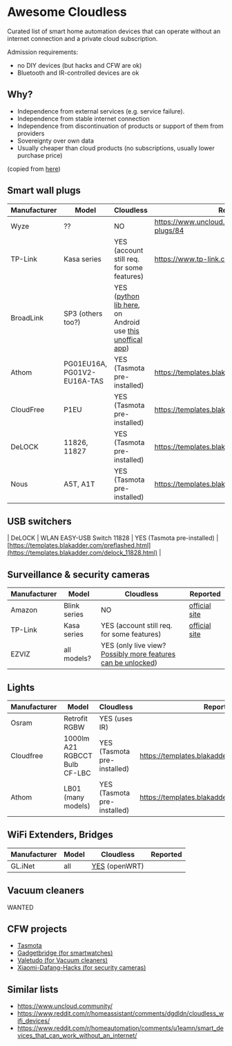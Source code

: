 # Awesome Cloudless

Curated list of smart home automation devices that can operate without an internet connection and a private cloud subscription.

Admission requirements:

 - no DIY devices (but hacks and CFW are ok)
 - Bluetooth and IR-controlled devices are ok

## Why?

>>>>>
 - Independence from external services (e.g. service failure).
 - Independence from stable internet connection
 - Independence from discontinuation of products or support of them from providers
 - Sovereignty over own data
 - Usually cheaper than cloud products (no subscriptions, usually lower purchase price)

(copied from [here](https://nocloud.info/en/home/))

## Smart wall plugs

| Manufacturer | Model    | Cloudless     | Reported  |
| ------------ | -------- | ------------- | ----------|
| Wyze         | ??       | NO            | https://www.uncloud.community/t/wyze-smart-plugs/84 |
| TP-Link      | Kasa series | YES (account still req. for some features)        | https://www.tp-link.com/us/support/faq/2707/ |
| BroadLink    | SP3 (others too?) | YES ([python lib here](https://github.com/mjg59/python-broadlink), on Android use [this unoffical app](https://play.google.com/store/apps/details?id=ua.com.lavi.broadlinkclient))
| Athom        | PG01EU16A, PG01V2-EU16A-TAS | YES (Tasmota pre-installed) | https://templates.blakadder.com/preflashed.html |
| CloudFree    | P1EU | YES (Tasmota pre-installed) | https://templates.blakadder.com/preflashed.html |
| DeLOCK    | 11826, 11827 | YES (Tasmota pre-installed) | https://templates.blakadder.com/preflashed.html |
| Nous    | A5T, A1T | YES (Tasmota pre-installed) | https://templates.blakadder.com/preflashed.html |

## USB switchers

| DeLOCK    | WLAN EASY-USB Switch 11828 | YES (Tasmota pre-installed) | [https://templates.blakadder.com/preflashed.html](https://templates.blakadder.com/delock_11828.html) |
	
## Surveillance & security cameras

| Manufacturer | Model    | Cloudless     | Reported |
| ------------ | -------- | ------------- | ---------|
| Amazon       | Blink series | NO        | [official site](https://support.blinkforhome.com/en_US/f-a-q/can-i-use-my-camera-offline-without-an-internet-connection) |
| TP-Link      | Kasa series | YES (account still req. for some features)  | [official site](https://www.tp-link.com/us/support/faq/2707/) |
| EZVIZ        | all models? | YES (only live view? [Possibly more features can be unlocked](https://github.com/BaQs/pyEzviz/issues/61)) | 


## Lights

| Manufacturer | Model    | Cloudless     | Reported |
| ------------ | -------- | ------------- | ---------|
| Osram        | Retrofit RGBW | YES (uses IR) |     |
| Cloudfree    | 1000lm A21 RGBCCT Bulb	CF-LBC | YES (Tasmota pre-installed) | https://templates.blakadder.com/preflashed.html |
| Athom        | LB01 (many models) | YES (Tasmota pre-installed) | https://templates.blakadder.com/preflashed.html |

## WiFi Extenders, Bridges

| Manufacturer | Model    | Cloudless     | Reported |
| ------------ | -------- | ------------- | ---------|
| GL.iNet      | all      | [YES](https://docs.gl-inet.com/en/2/setup/repeater_manager/) (openWRT) |          |

## Vacuum cleaners

WANTED

## CFW projects

 - [Tasmota](https://templates.blakadder.com/)
 - [Gadgetbridge (for smartwatches)](https://github.com/Freeyourgadget/Gadgetbridge)
 - [Valetudo (for Vacuum cleaners)](https://github.com/Hypfer/Valetudo)
 - [Xiaomi-Dafang-Hacks (for security cameras)](https://github.com/EliasKotlyar/Xiaomi-Dafang-Hacks)


## Similar lists

 - https://www.uncloud.community/
 - https://www.reddit.com/r/homeassistant/comments/dgdldn/cloudless_wifi_devices/
 - https://www.reddit.com/r/homeautomation/comments/u1eamn/smart_devices_that_can_work_without_an_internet/
